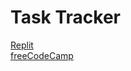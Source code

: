 # Task Tracker

[Replit](https://ttracker.ruaneves.repl.co/)  
[freeCodeCamp](https://www.freecodecamp.org/learn/back-end-development-and-apis/back-end-development-and-apis-projects/exercise-tracker)
